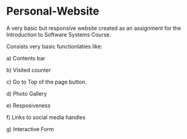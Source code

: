 # Personal-Website
A very basic but responsive website created as an assignment for the Introduction to Software Systems Course.

Consists very basic functionlaties like:

  a) Contents bar
  
  b) Visited counter
  
  c) Go to Top of the page button.
  
  d) Photo Gallery
  
  e) Resposiveness
  
  f) Links to social media handles
  
  g) Interactive Form
  
  

